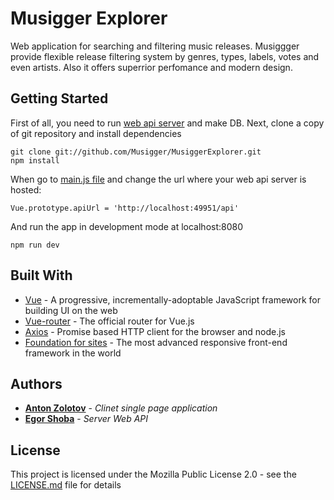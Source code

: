 # Musigger Explorer

Web application for searching and filtering music releases. Musiggger provide flexible release filtering system by genres, types, labels, votes and even artists. Also it offers superrior perfomance and modern design.

## Getting Started

First of all, you need to run [web api server]([contributors](https://github.com/your/project/contributors)) and make DB. 
Next, clone a copy of git repository and install dependencies
```
git clone git://github.com/Musigger/MusiggerExplorer.git
npm install
```
When go to [main.js file]([contributors](src/main.js)) and change the url where your web api server is hosted:
```
Vue.prototype.apiUrl = 'http://localhost:49951/api'
```
And run the app in development mode at localhost:8080
```
npm run dev
```

## Built With

* [Vue](https://github.com/vuejs/vue) - A progressive, incrementally-adoptable JavaScript framework for building UI on the web
* [Vue-router](https://github.com/vuejs/vue-router) - The official router for Vue.js
* [Axios](https://github.com/axios/axios) - Promise based HTTP client for the browser and node.js
* [Foundation for sites](https://github.com/zurb/foundation-sites) - The most advanced responsive front-end framework in the world

## Authors

* **[Anton Zolotov](https://github.com/PurpleBooth)** - *Clinet single page application*
* **[Egor Shoba](https://github.com/PurpleBooth)** - *Server Web API*

## License

This project is licensed under the Mozilla Public License 2.0 - see the [LICENSE.md](LICENSE.md) file for details